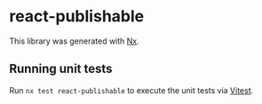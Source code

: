 # react-publishable

This library was generated with [Nx](https://nx.dev).

## Running unit tests

Run `nx test react-publishable` to execute the unit tests via [Vitest](https://vitest.dev/).
